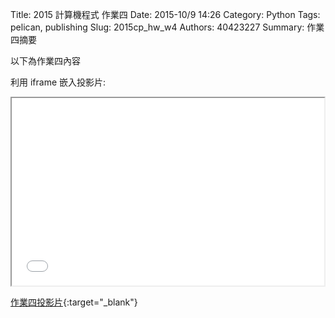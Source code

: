 Title: 2015 計算機程式 作業四
Date: 2015-10/9 14:26
Category: Python
Tags: pelican, publishing
Slug: 2015cp_hw_w4
Authors: 40423227
Summary: 作業四摘要

以下為作業四內容

利用 iframe 嵌入投影片:

<iframe src="40423227_cp_w4_p.html" width="500" height="300"></iframe>

[作業四投影片](40423227_cp_w4_p.html){:target="_blank"}